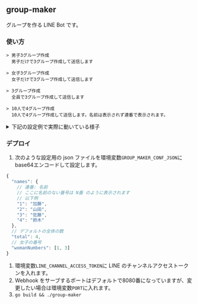 ## group-maker

グループを作る LINE Bot です。


### 使い方
```
> 男子3グループ作成
  男子だけで3グループ作成して送信します
  
> 女子3グループ作成
  女子だけで3グループ作成して送信します
  
> 3グループ作成
  全員で3グループ作成して送信します
  
> 10人で4グループ作成
  10人で4グループ作成して送信します。名前は表示されず連番で表示されます。
```
<details>
  <summary>下記の設定例で実際に動いている様子</summary>
  
  ![](https://imgur.com/dDO0J5r.png)
</details>


### デプロイ
1. 次のような設定用の json ファイルを環境変数`GROUP_MAKER_CONF_JSON`にbase64エンコードして設定します。

```js
{
  "names": {
    // 連番: 名前
    // ここに名前のない番号は N番 のように表示されます
    // 以下例
    "1": "加藤",
    "2": "山田",
    "3": "佐藤",
    "4": "鈴木"
  },
  // デフォルトの全体の数
  "total": 4,
  // 女子の番号
  "womanNumbers": [1, 3]
}
```

1. 環境変数`LINE_CHANNEL_ACCESS_TOKEN`に LINE のチャンネルアクセストークンを入れます。
1. Webhook をサーブするポートはデフォルトで8080番になっていますが、変更したい場合は環境変数`PORT`に入れます。
1. `go build && ./group-maker`
